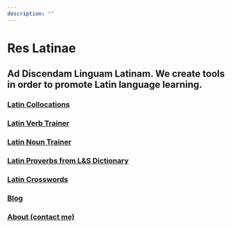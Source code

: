 ```yaml
---
description: ""
---
```

# Res Latinae 

## Ad Discendam Linguam Latinam. We create tools in order to promote Latin language learning.

### [Latin Collocations](/collocations/)

### [Latin Verb Trainer](/verbs/)

### [Latin Noun Trainer](/nouns/)

### [Latin Proverbs from L&S Dictionary](ls)

### [Latin Crosswords](https://www.amazon.com/dp/B08LNQ7NQT)

### [Blog](/latin_blog/)

### [About (contact me)](about)
